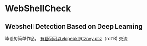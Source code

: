 # WebShellCheck

## Webshell Detection Based on Deep Learning


毕设的简单作品， 有疑问可以ybjpebkl@tznvy.pbz（rot13) 交流
